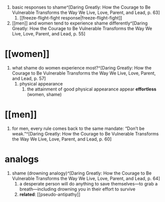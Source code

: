 1. basic responses to shame^[Daring Greatly: How the Courage to Be Vulnerable Transforms the Way We Live, Love, Parent, and Lead, p. 63]
	1. [[freeze-flight-fight response|freeze-flight-fight]]
2. [[men]] and women tend to experience shame differently^[Daring Greatly: How the Courage to Be Vulnerable Transforms the Way We Live, Love, Parent, and Lead, p. 55]

# [[women]]
1. what shame do women experience most?^[Daring Greatly: How the Courage to Be Vulnerable Transforms the Way We Live, Love, Parent, and Lead, p. 57]
	1. physical appearance
		1. the attainment of good physical appearance appear **effortless** (women, shame)

# [[men]]
1. for men, every rule comes back to the same mandate: “Don’t be weak.”^[Daring Greatly: How the Courage to Be Vulnerable Transforms the Way We Live, Love, Parent, and Lead, p. 60]

# analogs
1. shame (drowning analogy)^[Daring Greatly: How the Courage to Be Vulnerable Transforms the Way We Live, Love, Parent, and Lead, p. 64]
	1. a desperate person will do anything to save themselves—to grab a breath—including drowning you in their effort to survive
	2. **related**: [[pseudo-antipathy]]